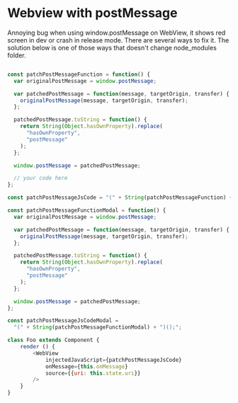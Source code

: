 # Webview with postMessage 

Annoying bug when using window.postMessage on WebView, it shows red screen in dev or crash in release mode. There are several ways to fix it. The solution below is one of those ways that doesn't change node_modules folder.

```javascript

const patchPostMessageFunction = function() {
  var originalPostMessage = window.postMessage;

  var patchedPostMessage = function(message, targetOrigin, transfer) {
    originalPostMessage(message, targetOrigin, transfer);
  };

  patchedPostMessage.toString = function() {
    return String(Object.hasOwnProperty).replace(
      "hasOwnProperty",
      "postMessage"
    );
  };

  window.postMessage = patchedPostMessage;

  // your code here
};

const patchPostMessageJsCode = "(" + String(patchPostMessageFunction) + ")();";

const patchPostMessageFunctionModal = function() {
  var originalPostMessage = window.postMessage;

  var patchedPostMessage = function(message, targetOrigin, transfer) {
    originalPostMessage(message, targetOrigin, transfer);
  };

  patchedPostMessage.toString = function() {
    return String(Object.hasOwnProperty).replace(
      "hasOwnProperty",
      "postMessage"
    );
  };

  window.postMessage = patchedPostMessage;
};

const patchPostMessageJsCodeModal =
  "(" + String(patchPostMessageFunctionModal) + ")();";

class Foo extends Component {
    render () {
        <WebView
            injectedJavaScript={patchPostMessageJsCode}
            onMessage={this.onMessage}
            source={{uri: this.state.uri}}
        />
    }
}
```